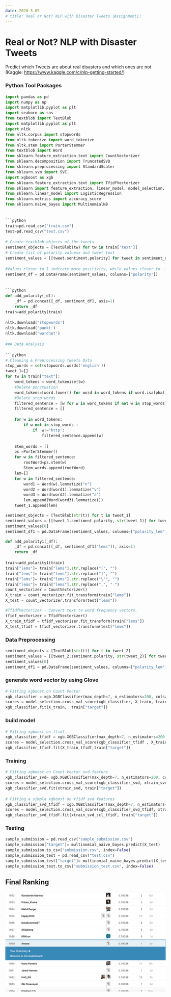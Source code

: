 ```yaml
---
date: 2020-3-05
# title: Real or Not? NLP with Disaster Tweets（Assignment1）
---
```

# Real or Not? NLP with Disaster Tweets   
Predict which Tweets are about real disasters and which ones are not
 (Kaggle: https://www.kaggle.com/c/nlp-getting-started/)

### Python Tool Packages


```python
import pandas as pd
import numpy as np
import matplotlib.pyplot as plt
import seaborn as sns
from textblob import TextBlob
import matplotlib.pyplot as plt
import nltk
from nltk.corpus import stopwords
from nltk.tokenize import word_tokenize 
from nltk.stem import PorterStemmer
from textblob import Word 
from sklearn.feature_extraction.text import CountVectorizer
from sklearn.decomposition import TruncatedSVD
from sklearn.preprocessing import StandardScaler
from sklearn.svm import SVC
import xgboost as xgb
from sklearn.feature_extraction.text import TfidfVectorizer
from sklearn import feature_extraction, linear_model, model_selection, preprocessing
from sklearn.linear_model import LogisticRegression
from sklearn.metrics import accuracy_score
from sklearn.naive_bayes import MultinomialNB


```python
train=pd.read_csv("train.csv")
test=pd.read_csv("test.csv")

# Create textblob objects of the tweets
sentiment_objects = [TextBlob(tw) for tw in train['text']]
# Create list of polarity valuesx and tweet text
sentiment_values = [[tweet.sentiment.polarity] for tweet in sentiment_objects]

#Values closer to 1 indicate more positivity, while values closer to -1 indicate more negativity.
sentiment_df = pd.DataFrame(sentiment_values, columns=["polarity"])


```python
def add_polarity(_df):
    _df = pd.concat([_df, sentiment_df], axis=1)
    return _df
train=add_polarity(train)

nltk.download('stopwords')
nltk.download('punkt')
nltk.download('wordnet')

### Data Analysis

```python
# Cleaning & Preprocessing tweets Data
stop_words = set(stopwords.words('english'))
tweet_1=[]
for tw in train["text"]:
    word_tokens = word_tokenize(tw) 
    #Delete ponctuation
    word_tokens=[word.lower() for word in word_tokens if word.isalpha()]
    #Delete stop words
    filtered_sentence = [w for w in word_tokens if not w in stop_words] 
    filtered_sentence = [] 
  
    for w in word_tokens: 
        if w not in stop_words : 
            if  w!='http':
                filtered_sentence.append(w) 

    Stem_words = []
    ps =PorterStemmer()
    for w in filtered_sentence:
        rootWord=ps.stem(w)
        Stem_words.append(rootWord)
    lem=[]
    for w in filtered_sentence:
        word1 = Word(w).lemmatize("n")
        word2 = Word(word1).lemmatize("v")
        word3 = Word(word2).lemmatize("a")
        lem.append(Word(word3).lemmatize())
    tweet_1.append(lem)
```


```python
sentiment_objects = [TextBlob(str(t)) for t in tweet_1]
sentiment_values = [[tweet_1.sentiment.polarity, str(tweet_1)] for tweet_1 in sentiment_objects]
sentiment_values[0]
sentiment_df1 = pd.DataFrame(sentiment_values, columns=["polarity_lem", "lems"])
```




```python
def add_polarity1(_df):
    _df = pd.concat([_df, sentiment_df1["lems"]], axis=1)
    return _df

train=add_polarity1(train)
train["lems"]= train["lems"].str.replace("[", "") 
train["lems"]= train["lems"].str.replace("]", "") 
train["lems"]= train["lems"].str.replace("\'", "") 
train["lems"]= train["lems"].str.replace(",", " ") 
count_vectorizer = CountVectorizer()
X_train = count_vectorizer.fit_transform(train["lems"])
X_test = count_vectorizer.transform(test["lems"])
```


```python
#TfidfVectorizer - Convert text to word frequency vectors.
tfidf_vectorizer = TfidfVectorizer()
X_train_tfidf = tfidf_vectorizer.fit_transform(train["lems"])
X_test_tfidf = tfidf_vectorizer.transform(test["lems"])
```
### Data Preprocessing

```python
sentiment_objects = [TextBlob(str(t)) for t in tweet_2]
sentiment_values = [[tweet_2.sentiment.polarity, str(tweet_2)] for tweet_2 in sentiment_objects]
sentiment_values[0]
sentiment_df1 = pd.DataFrame(sentiment_values, columns=["polarity_lem", "lems"])
```


### generate word vector by using Glove
```python
# Fitting xgboost on Count Vector
xgb_classifier = xgb.XGBClassifier(max_depth=7, n_estimators=200, colsample_bytree=0.8, subsample=0.8, nthread=10, learning_rate=0.1)
scores = model_selection.cross_val_score(xgb_classifier, X_train, train["target"], cv=3, scoring="f1")
xgb_classifier.fit(X_train,  train["target"])

```

### build model

```python
# Fitting xgboost on tfidf
xgb_classifier_tfidf = xgb.XGBClassifier(max_depth=7, n_estimators=200, colsample_bytree=0.8, subsample=0.8, nthread=10, learning_rate=0.1)
scores = model_selection.cross_val_score(xgb_classifier_tfidf , X_train_tfidf, train["target"], cv=3, scoring="f1")
xgb_classifier_tfidf.fit(X_train_tfidf,train["target"])

```
### Training

```python
# Fitting xgboost on Count Vector svd feature
xgb_classifier_svd= xgb.XGBClassifier(max_depth=7, n_estimators=200, colsample_bytree=0.8, subsample=0.8, nthread=10, learning_rate=0.1)
scores = model_selection.cross_val_score(xgb_classifier_svd, xtrain_svd, train["target"], cv=3, scoring="f1")
xgb_classifier_svd.fit(xtrain_svd, train["target"])

# Fitting a simple xgboost on tfidf svd features
xgb_classifier_svd_tfidf = xgb.XGBClassifier(max_depth=7, n_estimators=200, colsample_bytree=0.8, subsample=0.8, nthread=10, learning_rate=0.1)
scores = model_selection.cross_val_score(xgb_classifier_svd_tfidf, xtrain_svd_scl_tfidf, train["target"], cv=3, scoring="f1")
xgb_classifier_svd_tfidf.fit(xtrain_svd_scl_tfidf, train["target"])

```

### Testing

```python
sample_submission = pd.read_csv("sample_submission.csv")
sample_submission["target"]= multinomial_naive_bayes.predict(X_test)
sample_submission.to_csv("submission.csv", index=False)
sample_submission_test = pd.read_csv("test.csv")
sample_submission_test["target"]= multinomial_naive_bayes.predict(X_test)
sample_submission_test.to_csv("submission_test.csv", index=False)
```
## Final Ranking
![png](./rank.png)

